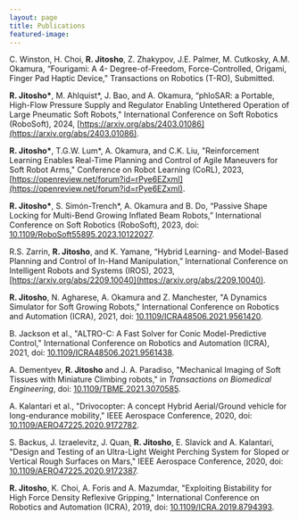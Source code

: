 ```yaml
---
layout: page
title: Publications
featured-image:
---
```


C. Winston, H. Choi, **R. Jitosho**, Z. Zhakypov, J.E. Palmer, M. Cutkosky, A.M. Okamura, “Fourigami: A 4-
Degree-of-Freedom, Force-Controlled, Origami, Finger Pad Haptic Device," Transactions on Robotics (T-RO),
Submitted.

**R. Jitosho\***, M. Ahlquist*, J. Bao, and A. Okamura, “phloSAR: a Portable, High-Flow Pressure Supply and
Regulator Enabling Untethered Operation of Large Pneumatic Soft Robots," International Conference on Soft
Robotics (RoboSoft), 2024, [https://arxiv.org/abs/2403.01086](https://arxiv.org/abs/2403.01086).

**R. Jitosho\***, T.G.W. Lum*, A. Okamura, and C.K. Liu, "Reinforcement Learning Enables Real-Time Planning and Control of Agile Maneuvers for Soft Robot Arms," Conference on Robot Learning (CoRL), 2023, [https://openreview.net/forum?id=rPye6EZxmI](https://openreview.net/forum?id=rPye6EZxmI).

**R. Jitosho\***, S. Simón-Trench*, A. Okamura and B. Do, “Passive Shape Locking for Multi-Bend Growing Inflated Beam Robots,” International Conference on Soft Robotics (RoboSoft), 2023, doi: [10.1109/RoboSoft55895.2023.10122027](https://doi.org/10.1109/RoboSoft55895.2023.10122027).

R.S. Zarrin, **R. Jitosho**, and K. Yamane, “Hybrid Learning- and Model-Based Planning and Control of In-Hand Manipulation,” International Conference on Intelligent Robots and Systems (IROS), 2023, [https://arxiv.org/abs/2209.10040](https://arxiv.org/abs/2209.10040).

**R. Jitosho**, N. Agharese, A. Okamura and Z. Manchester, "A Dynamics Simulator for Soft Growing Robots," International Conference on Robotics and Automation (ICRA), 2021, doi: [10.1109/ICRA48506.2021.9561420](https://doi.org/10.1109/ICRA48506.2021.9561420).

B. Jackson et al., "ALTRO-C: A Fast Solver for Conic Model-Predictive Control," International Conference on Robotics and Automation (ICRA), 2021, doi: [10.1109/ICRA48506.2021.9561438](https://doi.org/10.1109/ICRA48506.2021.9561438).

A. Dementyev, **R. Jitosho** and J. A. Paradiso, "Mechanical Imaging of Soft Tissues with Miniature Climbing robots," in *Transactions on Biomedical Engineering*, doi: <a href="https://doi.org/10.1109/TBME.2021.3070585">10.1109/TBME.2021.3070585</a>.

A. Kalantari et al., "Drivocopter: A concept Hybrid Aerial/Ground vehicle for long-endurance mobility," IEEE Aerospace Conference, 2020, doi: <a href="https://doi.org/10.1109/AERO47225.2020.9172782">10.1109/AERO47225.2020.9172782</a>.

S. Backus, J. Izraelevitz, J. Quan, **R. Jitosho**, E. Slavick and A. Kalantari, "Design and Testing of an Ultra-Light Weight Perching System for Sloped or Vertical Rough Surfaces on Mars," IEEE Aerospace Conference, 2020, doi: <a href="https://doi.org/10.1109/AERO47225.2020.9172387">10.1109/AERO47225.2020.9172387</a>.

**R. Jitosho**, K. Choi, A. Foris and A. Mazumdar, "Exploiting Bistability for High Force Density Reflexive Gripping," International Conference on Robotics and Automation (ICRA), 2019, doi: <a href="https://doi.org/10.1109/ICRA.2019.8794393">10.1109/ICRA.2019.8794393</a>.
